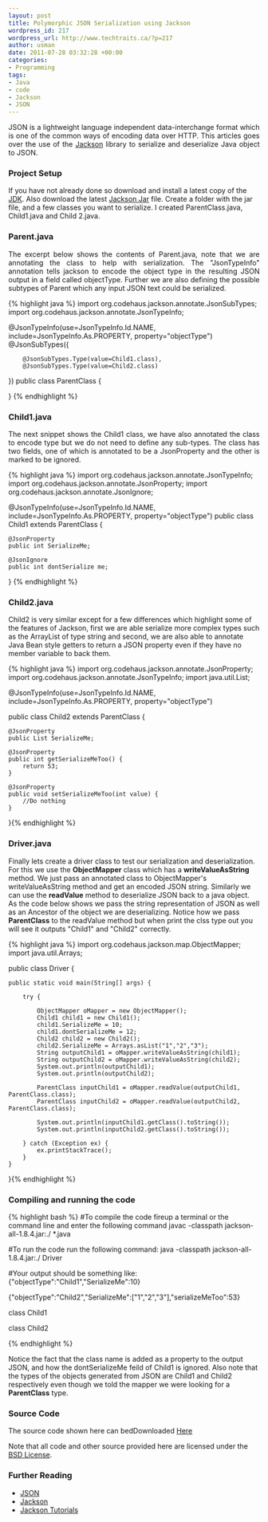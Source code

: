 ```yaml
--- 
layout: post
title: Polymorphic JSON Serialization using Jackson
wordpress_id: 217
wordpress_url: http://www.techtraits.ca/?p=217
author: usman
date: 2011-07-28 03:32:28 +00:00
categories: 
- Programming
tags:
- Java
- code
- Jackson
- JSON
---
```

<p style="text-align: justify;">JSON is a lightweight language independent data-interchange format which is one of the common ways of encoding data over HTTP. This articles goes over the use of the <a href="http://jackson.codehaus.org/">Jackson</a> library to serialize and deserialize Java object to JSON.</p>

<!--more-->

<h3>Project Setup</h3>

<p style="text-align: justify;">

If you have not already done so download and install a latest copy of the <a href="http://www.oracle.com/technetwork/java/javase/downloads/index.html">JDK</a>. Also download the latest <a href="http://jackson.codehaus.org/1.8.4/jackson-all-1.8.4.jar">Jackson Jar</a> file. Create a folder with the jar file, and a few classes you want to serialize. I created ParentClass.java, Child1.java and Child 2.java.</p>

<h3>Parent.java</h3>

<p style="text-align: justify;">The excerpt below shows the contents of Parent.java, note that we are annotating the class to help with serialization. The "JsonTypeInfo" annotation tells jackson to encode the object type in the resulting JSON output in a field called objectType. Further we are also defining the possible subtypes of Parent which any input JSON text could be serialized.</p>


{% highlight java %}
import org.codehaus.jackson.annotate.JsonSubTypes;
import org.codehaus.jackson.annotate.JsonTypeInfo;

@JsonTypeInfo(use=JsonTypeInfo.Id.NAME, include=JsonTypeInfo.As.PROPERTY, property="objectType")
@JsonSubTypes({

        @JsonSubTypes.Type(value=Child1.class),
        @JsonSubTypes.Type(value=Child2.class)
})
public class ParentClass {

}
{% endhighlight %}
&nbsp;
<h3>Child1.java</h3>

<p style="text-align: justify;">The next snippet shows the Child1 class, we have also annotated the class to encode type but we do not need to define any sub-types. The class has two fields, one of which is annotated to be a JsonProperty and the other is marked to be ignored.</p>


{% highlight java %}
import org.codehaus.jackson.annotate.JsonTypeInfo;
import org.codehaus.jackson.annotate.JsonProperty;
import org.codehaus.jackson.annotate.JsonIgnore;

@JsonTypeInfo(use=JsonTypeInfo.Id.NAME, include=JsonTypeInfo.As.PROPERTY, property="objectType")
public class Child1 extends ParentClass {

	@JsonProperty
	public int SerializeMe;

	@JsonIgnore
	public int dontSerialize me;

}
{% endhighlight %}
&nbsp;
<h3>Child2.java</h3>

<p style="text-align: justify;">

Child2 is very similar except for a few differences which highlight some of the features of Jackson, first we are able serialize more complex types such as the ArrayList of type string and second, we are also able to annotate Java Bean style getters to return a JSON property even if they have no member variable to back them.</p>

{% highlight java %}
import org.codehaus.jackson.annotate.JsonProperty;
import org.codehaus.jackson.annotate.JsonTypeInfo;
import java.util.List;

@JsonTypeInfo(use=JsonTypeInfo.Id.NAME, include=JsonTypeInfo.As.PROPERTY, property="objectType")

public class Child2 extends ParentClass {

	@JsonProperty
	public List SerializeMe;

	@JsonProperty
	public int getSerializeMeToo() {
		return 53;
	}

	@JsonProperty
	public void setSerializeMeToo(int value) {
		//Do nothing
	}
}{% endhighlight %}
&nbsp;
<h3>Driver.java</h3>

<p style="text-align: justify;">

Finally lets create a driver class to test our serialization and deserialization. For this we use the <strong>ObjectMapper</strong> class which has a <strong>writeValueAsString</strong> method. We just pass an annotated class to ObjectMapper's writeValueAsString method and get an encoded JSON string. Similarly we can use the <strong>readValue</strong> method to deserialize JSON back to a java object. As the code below shows we pass the string representation of JSON as well as an Ancestor of the object we are deserializing. Notice how we pass <strong>ParentClass</strong> to the readValue method but when print the clss type out you will see it outputs "Child1" and "Child2" correctly.</p>

{% highlight java %}
import org.codehaus.jackson.map.ObjectMapper;
import java.util.Arrays;

public class Driver {

	public static void main(String[] args) {

		try {

			ObjectMapper oMapper = new ObjectMapper();
			Child1 child1 = new Child1();
			child1.SerializeMe = 10;
			child1.dontSerializeMe = 12;
			Child2 child2 = new Child2();
			child2.SerializeMe = Arrays.asList("1","2","3");
			String outputChild1 = oMapper.writeValueAsString(child1);
			String outputChild2 = oMapper.writeValueAsString(child2);
			System.out.println(outputChild1);
			System.out.println(outputChild2);

			ParentClass inputChild1 = oMapper.readValue(outputChild1, ParentClass.class);
			ParentClass inputChild2 = oMapper.readValue(outputChild2, ParentClass.class);

			System.out.println(inputChild1.getClass().toString());
			System.out.println(inputChild2.getClass().toString());

		} catch (Exception ex) {
			ex.printStackTrace();
		}
	}

}{% endhighlight %}
&nbsp;

<h3>Compiling and running the code</h3>



{% highlight bash %}
#To compile the code fireup a terminal or the command line and enter the following command
javac -classpath jackson-all-1.8.4.jar:./ *.java

#To run the code run the following command:
java -classpath jackson-all-1.8.4.jar:./ Driver

#Your output should be something like:
{"objectType":"Child1","SerializeMe":10}

{"objectType":"Child2","SerializeMe":["1","2","3"],"serializeMeToo":53}

class Child1

class Child2

{% endhighlight %}
&nbsp;

<p style="text-align: justify;">

Notice the fact that the class name is added as a property to the output JSON, and how the dontSerializeMe feild of Child1 is ignored. Also note that the types of the objects generated from JSON are Child1 and Child2 respectively even though we told the mapper we were looking for a <strong>ParentClass</strong> type.</p>

<h3>Source Code</h3>

The source code shown here can bedDownloaded [Here](https://github.com/techtraits/jackson-serialization)

Note that all code and other source provided here are licensed under the [BSD License](/assets/Licensing.txt). 



<h3>Further Reading</h3>

* [JSON](http://www.json.org/)
* [Jackson](http://jackson.codehaus.org/Download)
* [Jackson Tutorials](http://jackson.codehaus.org/Tutorial)


